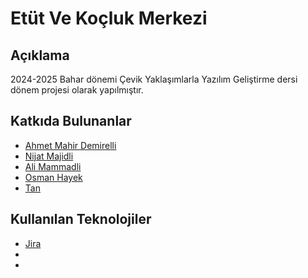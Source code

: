 # Etüt Ve Koçluk Merkezi

## Açıklama
2024-2025 Bahar dönemi Çevik Yaklaşımlarla Yazılım Geliştirme dersi dönem projesi olarak yapılmıştır.

## Katkıda Bulunanlar
- [Ahmet Mahir Demirelli](https://github.com/Ahmet-MahirDEMIRELLI)
- [Nijat Majidli](https://google.com)
- [Ali Mammadli](https://google.com)
- [Osman Hayek](https://google.com)
- [Tan]((https://github.com/Ghurstird))

## Kullanılan Teknolojiler
- [Jira](https://google.com)
- 
- 

